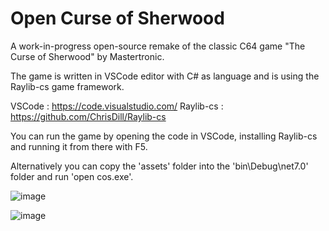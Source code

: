# Open Curse of Sherwood

A work-in-progress open-source remake of the classic C64 game "The Curse of Sherwood" by Mastertronic.

The game is written in VSCode editor with C# as language and is using the Raylib-cs game framework.

VSCode    : https://code.visualstudio.com/
Raylib-cs : https://github.com/ChrisDill/Raylib-cs

You can run the game by opening the code in VSCode, installing Raylib-cs and running it from there with F5.

Alternatively you can copy the 'assets' folder into the 'bin\Debug\net7.0' folder and run 'open cos.exe'.

![image](https://user-images.githubusercontent.com/72857208/231353591-fd998577-1035-4faa-9596-f04f841b4231.png)

![image](https://user-images.githubusercontent.com/72857208/231353656-f656ef7d-22ba-4ce8-b5c1-00fca6c1690e.png)